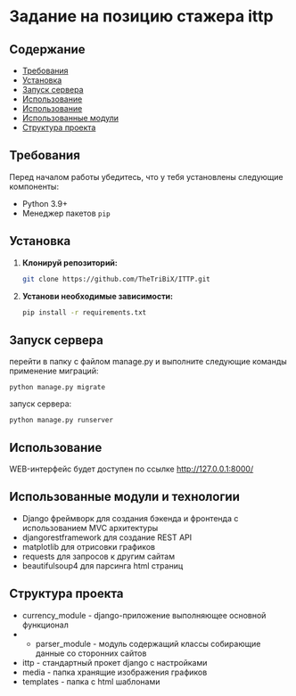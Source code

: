 # Задание на позицию стажера ittp

## Содержание

- [Требования](#требования)
- [Установка](#установка)
- [Запуск сервера](#запуск-сервера)
- [Использование](#использование)
- [Использование](#использование)
- [Использованные модули](#использованные-модули)
- [Структура проекта](#cтруктура-проекта)

## Требования

Перед началом работы убедитесь, что у тебя установлены следующие компоненты:
- Python 3.9+
- Менеджер пакетов `pip`

## Установка

1. **Клонируй репозиторий:**

    ```sh
    git clone https://github.com/TheTriBiX/ITTP.git
    ```

2. **Установи необходимые зависимости:**

    ```sh
    pip install -r requirements.txt
    ```

## Запуск сервера

перейти в папку с файлом manage.py и выполните следующие команды
применение миграций:
```
python manage.py migrate
```
запуск сервера:
```
python manage.py runserver
```

## Использование
WEB-интерфейс будет доступен по ссылке http://127.0.0.1:8000/

## Использованные модули и технологии
- Django фреймворк для создания бэкенда и фронтенда c использованием MVC архитектуры
- djangorestframework для создание REST API
- matplotlib для отрисовки графиков
- requests для запросов к другим сайтам
- beautifulsoup4 для парсинга html страниц
## Структура проекта
- currency_module - django-приложение выполняющее основной функционал
- - parser_module - модуль содержащий классы собирающие данные со сторонних сайтов
- ittp - стандартный прокет django с настройками
- media - папка хранящие изображения графиков
- templates - папка с html шаблонами
